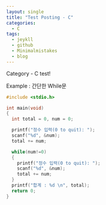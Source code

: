 ```yaml
---
layout: single
title: "Test Posting - C"
categories:
  - C
tags:
  - jeykll
  - github
  - Minimalmistakes
  - blog
---
```


Category - C test!

Example : 간단한 While문

```c
#include <stdio.h>

int main(void)
{
  int total = 0, num = 0;

  printf("정수 입력(0 to quit): ");
  scanf("%d", &num);
  total += num;

  while(num!=0)
  {
    printf("정수 입력(0 to quit): ");
    scanf("%d", &num);
    total += num;
  }
  printf("합계 : %d \n", total);
  return 0;
}
```
